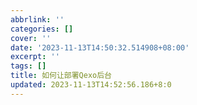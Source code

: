 ```yaml
---
abbrlink: ''
categories: []
cover: ''
date: '2023-11-13T14:50:32.514908+08:00'
excerpt: ''
tags: []
title: 如何让部署Qexo后台
updated: 2023-11-13T14:52:56.186+8:0
---
```

